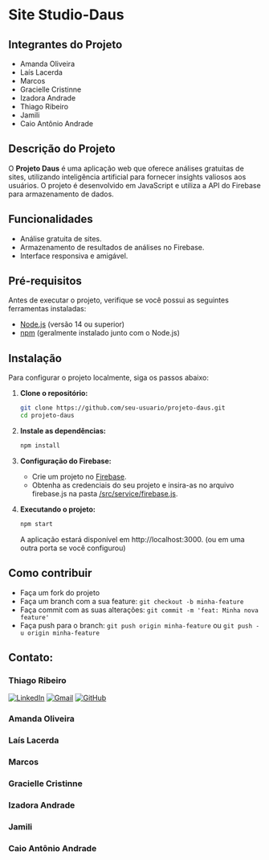# Site Studio-Daus

## Integrantes do Projeto

- Amanda Oliveira
- Laís Lacerda
- Marcos
- Gracielle Cristinne
- Izadora Andrade
- Thiago Ribeiro
- Jamili
- Caio Antônio Andrade

## Descrição do Projeto

O **Projeto Daus** é uma aplicação web que oferece análises gratuitas de sites, utilizando inteligência artificial para fornecer insights valiosos aos usuários. O projeto é desenvolvido em JavaScript e utiliza a API do Firebase para armazenamento de dados.

## Funcionalidades

- Análise gratuita de sites.
- Armazenamento de resultados de análises no Firebase.
- Interface responsiva e amigável.

## Pré-requisitos

Antes de executar o projeto, verifique se você possui as seguintes ferramentas instaladas:

- [Node.js](https://nodejs.org/) (versão 14 ou superior)
- [npm](https://www.npmjs.com/) (geralmente instalado junto com o Node.js)

## Instalação

Para configurar o projeto localmente, siga os passos abaixo:

1. **Clone o repositório:**
   ```bash
   git clone https://github.com/seu-usuario/projeto-daus.git
   cd projeto-daus
    ```

2. **Instale as dependências:**
   ```bash
   npm install
   ```

3. **Configuração do Firebase:**
    - Crie um projeto no [Firebase](https://console.firebase.google.com/).
    - Obtenha as credenciais do seu projeto e insira-as no arquivo firebase.js na pasta [/src/service/firebase.js](StudioDaus/src/service/firebase.js).

4. **Executando o projeto:**
   ```bash  
   npm start
   ```
   A aplicação estará disponível em http://localhost:3000. (ou em uma outra porta se você configurou)

## Como contribuir
* Faça um fork do projeto
* Faça um branch com a sua feature: `git checkout -b minha-feature`
* Faça commit com as suas alterações: `git commit -m 'feat: Minha nova feature'`
* Faça push para o branch: `git push origin minha-feature` ou `git push -u origin minha-feature`

## Contato:

### Thiago Ribeiro

[![LinkedIn](https://img.shields.io/badge/linkedin-0A66C2?style=for-the-badge&logo=linkedin&logoColor=white)](https://www.linkedin.com/in/thiago-ribeiro-139727260/)
[![Gmail](https://img.shields.io/badge/Gmail-D14836?style=for-the-badge&logo=gmail&logoColor=white)](mailto:thiagoralmeida23@gmail.com)
[![GitHub](https://img.shields.io/badge/github-181717?style=for-the-badge&logo=github&logoColor=white)](https://github.com/ThiagoRAlmeida2)

### Amanda Oliveira

### Laís Lacerda

### Marcos

### Gracielle Cristinne

### Izadora Andrade

### Jamili

### Caio Antônio Andrade